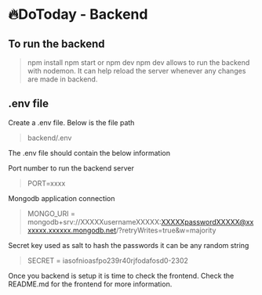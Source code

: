 # 🔥DoToday - Backend

## To run the backend

> npm install
> npm start
or
> npm dev
npm dev allows to run the backend with nodemon. It can help reload the server whenever any changes are made in backend.
## .env file

Create a .env file. Below is the file path

> backend/.env

The .env file should contain the below information

Port number to run the backend server

> PORT=xxxx

Mongodb application connection

> MONGO_URI = mongodb+srv://XXXXXusernameXXXXX:XXXXXpasswordXXXXX@xxxxxxx.xxxxxx.mongodb.net/?retryWrites=true&w=majority

Secret key used as salt to hash the passwords it can be any random string

> SECRET = iasofnioasfpo239r40rjfodafosd0-2302

Once you backend is setup it is time to check the frontend. Check the README.md for the frontend for more information.
